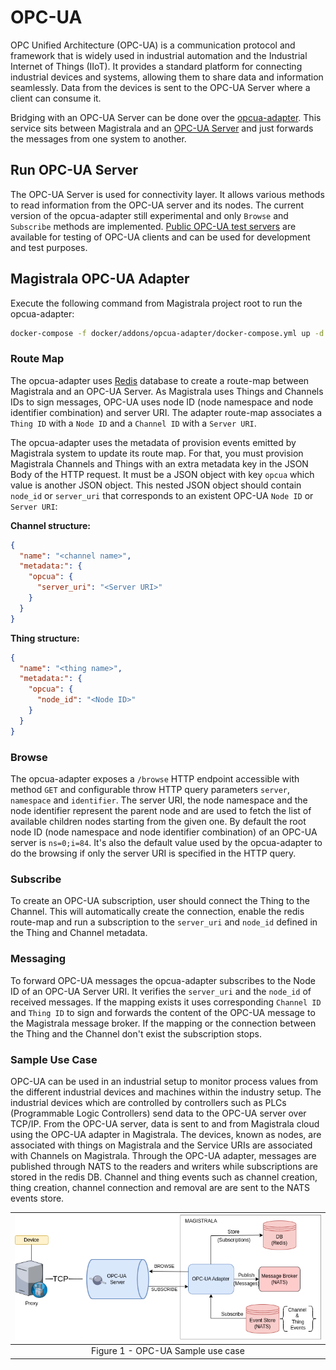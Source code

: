 # OPC-UA

OPC Unified Architecture (OPC-UA) is a communication protocol and framework that is widely used in industrial automation and the Industrial Internet of Things (IIoT). It provides a standard platform for connecting industrial devices and systems, allowing them to share data and information seamlessly. Data from the devices is sent to the OPC-UA Server where a client can consume it.

Bridging with an OPC-UA Server can be done over the [opcua-adapter][opcua-adapter]. This service sits between Magistrala and an [OPC-UA Server][opcua-arch] and just forwards the messages from one system to another.


## Run OPC-UA Server

The OPC-UA Server is used for connectivity layer. It allows various methods to read information from the OPC-UA server and its nodes. The current version of the opcua-adapter still experimental and only `Browse` and `Subscribe` methods are implemented. [Public OPC-UA test servers][public-opcua] are available for testing of OPC-UA clients and can be used for development and test purposes.

## Magistrala OPC-UA Adapter

Execute the following command from Magistrala project root to run the opcua-adapter:

```bash
docker-compose -f docker/addons/opcua-adapter/docker-compose.yml up -d
```

### Route Map

The opcua-adapter uses [Redis][redis] database to create a route-map between Magistrala and an OPC-UA Server. As Magistrala uses Things and Channels IDs to sign messages, OPC-UA uses node ID (node namespace and node identifier combination) and server URI. The adapter route-map associates a `Thing ID` with a `Node ID` and a `Channel ID` with a `Server URI`.

The opcua-adapter uses the metadata of provision events emitted by Magistrala system to update its route map. For that, you must provision Magistrala Channels and Things with an extra metadata key in the JSON Body of the HTTP request. It must be a JSON object with key `opcua` which value is another JSON object. This nested JSON object should contain `node_id` or `server_uri` that corresponds to an existent OPC-UA `Node ID` or `Server URI`:

**Channel structure:**

```json
{
  "name": "<channel name>",
  "metadata:": {
    "opcua": {
      "server_uri": "<Server URI>"
    }
  }
}
```

**Thing structure:**

```json
{
  "name": "<thing name>",
  "metadata:": {
    "opcua": {
      "node_id": "<Node ID>"
    }
  }
}
```

### Browse

The opcua-adapter exposes a `/browse` HTTP endpoint accessible with method `GET` and configurable throw HTTP query parameters `server`, `namespace` and `identifier`. The server URI, the node namespace and the node identifier represent the parent node and are used to fetch the list of available children nodes starting from the given one. By default the root node ID (node namespace and node identifier combination) of an OPC-UA server is `ns=0;i=84`. It's also the default value used by the opcua-adapter to do the browsing if only the server URI is specified in the HTTP query.

### Subscribe

To create an OPC-UA subscription, user should connect the Thing to the Channel. This will automatically create the connection, enable the redis route-map and run a subscription to the `server_uri` and `node_id` defined in the Thing and Channel metadata.

### Messaging

To forward OPC-UA messages the opcua-adapter subscribes to the Node ID of an OPC-UA Server URI. It verifies the `server_uri` and the `node_id` of received messages. If the mapping exists it uses corresponding `Channel ID` and `Thing ID` to sign and forwards the content of the OPC-UA message to the Magistrala message broker. If the mapping or the connection between the Thing and the Channel don't exist the subscription stops.

### Sample Use Case

OPC-UA can be used in an industrial setup to monitor process values from the different industrial devices and machines within the industry setup. The industrial devices which are controlled by controllers such as PLCs (Programmable Logic Controllers) send data to the OPC-UA server over TCP/IP. From the OPC-UA server, data is sent to and from Magistrala cloud using the OPC-UA adapter in Magistrala. The devices, known as nodes, are associated with things on Magistrala and the Service URIs are associated with Channels on Magistrala. Through the OPC-UA adapter, messages are published through NATS to the readers and writers while subscriptions are stored in the redis DB. Channel and thing events such as channel creation, thing creation, channel connection and removal are are sent to the NATS events store.

|       ![OPC-UA][opcua-diagram]      |
| :---------------------------------: |
| Figure 1 - OPC-UA Sample use case   |

[opcua-adapter]: https://github.com/absmach/magistrala/tree/main/opcua
[opcua-arch]: https://en.wikipedia.org/wiki/OPC_Unified_Architecture
[opcua-diagram]: img/opcua/opcua.png
[public-opcua]: https://github.com/node-opcua/node-opcua/wiki/publicly-available-OPC-UA-Servers-and-Clients
[redis]: https://redis.io/